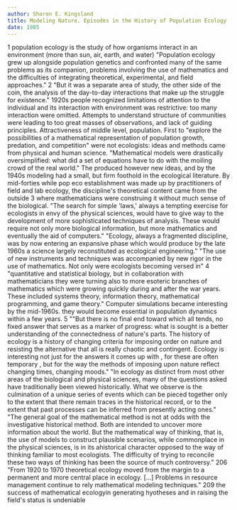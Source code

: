```yaml
---
author: Sharon E. Kingsland
title: Modeling Nature. Episodes in the History of Population Ecology
date: 1985
---
```


1 population ecology is the study of how organisms interact in an environment (more than sun, air, earth, and water)
  "Population ecology grew up alongside population genetics and confronted many of the same problems as its companion, problems involving the use of mathematics and the difficulties of integrating theoretical, experimental, and field approaches."
2 "But it was a separate area of study, the other side of the coin, the analysis of the day-to-day interactions that make up the struggle for     existence."
  1920s people recognized limitations of attention to the individual and its interaction with environment was restrictive: too many interaction were omitted. Attempts to understand structure of communities were leading to too great masses of observations, and lack of guiding principles. Attractiveness of middle level, population.
  First to "explore the possibilities of a mathematical representation of population growth, predation, and competition" were not ecologists: ideas and methods came from physical and human science. "Mathematical models were drastically oversimplified: what did a set of equations have to do with the moiling crowd of the real world." The produced however new ideas, and by the 1940s modeling had a small, but firm foothold in the ecological literature.
  By mid-forties while pop eco establishment was made up by practitioners of field and lab ecology, the discipline's theoretical content came from the outside
3 where mathematicians were construing it without much sense of the biological.
  "The search for simple 'laws,' always a tempting exercise for ecologists in envy of the physical sciences, would have to give way to the development of more sophisticated techniques of analysis. These would require not only more biological information, but more mathematics and eventually the aid of computers."
  "Ecology, always a fragmented discipline, was by now entering an expansive phase which would produce by the late 1960s a science largely reconstituted as ecological engineering."
  "The use of new instruments and techniques was accompanied by new rigor in the use of mathematics. Not only were ecologists becoming versed in"
4 "quantitative and statistical biology, but in collaboration with mathematicians they were turning also to more esoteric branches of mathematics which were growing quickly during and after the war years. These included systems theory, information theory, mathematical programming, and game theory."
  Computer simulations became interesting by the mid-1960s. they would become essential in population dynamics within a few years.
5 ""But there is no final end toward which all tends, no fixed answer that serves as a marker of progress: what is sought is a better understanding of the connectedness of nature's parts. The history of ecology is a history of changing criteria for imposing order on nature and resisting the alternative that all is really chaotic and contingent. Ecology is interesting not just for the answers it comes up with , for these are often temporary , but for the way the methods of imposing upon nature reflect changing times, changing moods."
  "In ecology as distinct from most other areas of the biological and physical sciences, many of the questions asked have traditionally been viewed historically. What we observe is the culmination of a unique series of events which can be pieced together only to the extent that there remain traces in the historical record, or to the extent that past processes can be inferred from presently acting ones."
  "The general goal of the mathematical method is not at odds with the investigative historical method. Both are intended to uncover more information about the world. But the mathematical way of thinking, that is, the use of models to construct plausible scenarios, while commonplace in the physical sciences, is in its ahistorical character opposed to the way of thinking familiar to most ecologists. The difficulty of trying to reconcile these two ways of thinking has been the source of much controversy."
206 "From 1920 to 1970 theoretical ecology moved from the margin to a permanent and more central place in ecology. [...] Problems in resource management continue to rely mathematical modeling techniques."
209 the success of mathematical ecologyin generating hyotheses and in raising the field's status is undeniable
